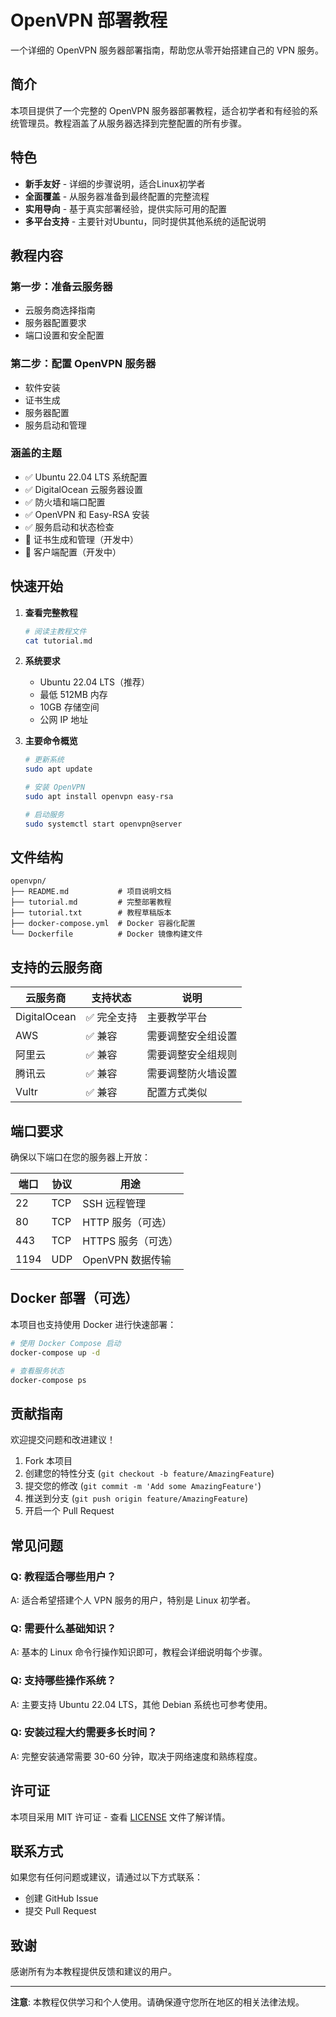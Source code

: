 # OpenVPN 部署教程

一个详细的 OpenVPN 服务器部署指南，帮助您从零开始搭建自己的 VPN 服务。

## 简介

本项目提供了一个完整的 OpenVPN 服务器部署教程，适合初学者和有经验的系统管理员。教程涵盖了从服务器选择到完整配置的所有步骤。

## 特色

- **新手友好** - 详细的步骤说明，适合Linux初学者
- **全面覆盖** - 从服务器准备到最终配置的完整流程
- **实用导向** - 基于真实部署经验，提供实际可用的配置
- **多平台支持** - 主要针对Ubuntu，同时提供其他系统的适配说明

## 教程内容

### 第一步：准备云服务器
- 云服务商选择指南
- 服务器配置要求
- 端口设置和安全配置

### 第二步：配置 OpenVPN 服务器
- 软件安装
- 证书生成
- 服务器配置
- 服务启动和管理

### 涵盖的主题
- ✅ Ubuntu 22.04 LTS 系统配置
- ✅ DigitalOcean 云服务器设置
- ✅ 防火墙和端口配置
- ✅ OpenVPN 和 Easy-RSA 安装
- ✅ 服务启动和状态检查
- 🚧 证书生成和管理（开发中）
- 🚧 客户端配置（开发中）

## 快速开始

1. **查看完整教程**
   ```bash
   # 阅读主教程文件
   cat tutorial.md
   ```

2. **系统要求**
   - Ubuntu 22.04 LTS（推荐）
   - 最低 512MB 内存
   - 10GB 存储空间
   - 公网 IP 地址

3. **主要命令概览**
   ```bash
   # 更新系统
   sudo apt update
   
   # 安装 OpenVPN
   sudo apt install openvpn easy-rsa
   
   # 启动服务
   sudo systemctl start openvpn@server
   ```

## 文件结构

```
openvpn/
├── README.md           # 项目说明文档
├── tutorial.md         # 完整部署教程
├── tutorial.txt        # 教程草稿版本
├── docker-compose.yml  # Docker 容器化配置
└── Dockerfile          # Docker 镜像构建文件
```

## 支持的云服务商

| 云服务商 | 支持状态 | 说明 |
|----------|----------|------|
| DigitalOcean | ✅ 完全支持 | 主要教学平台 |
| AWS | ✅ 兼容 | 需要调整安全组设置 |
| 阿里云 | ✅ 兼容 | 需要调整安全组规则 |
| 腾讯云 | ✅ 兼容 | 需要调整防火墙设置 |
| Vultr | ✅ 兼容 | 配置方式类似 |

## 端口要求

确保以下端口在您的服务器上开放：

| 端口 | 协议 | 用途 |
|------|------|------|
| 22 | TCP | SSH 远程管理 |
| 80 | TCP | HTTP 服务（可选） |
| 443 | TCP | HTTPS 服务（可选） |
| 1194 | UDP | OpenVPN 数据传输 |

## Docker 部署（可选）

本项目也支持使用 Docker 进行快速部署：

```bash
# 使用 Docker Compose 启动
docker-compose up -d

# 查看服务状态
docker-compose ps
```

## 贡献指南

欢迎提交问题和改进建议！

1. Fork 本项目
2. 创建您的特性分支 (`git checkout -b feature/AmazingFeature`)
3. 提交您的修改 (`git commit -m 'Add some AmazingFeature'`)
4. 推送到分支 (`git push origin feature/AmazingFeature`)
5. 开启一个 Pull Request

## 常见问题

### Q: 教程适合哪些用户？
A: 适合希望搭建个人 VPN 服务的用户，特别是 Linux 初学者。

### Q: 需要什么基础知识？
A: 基本的 Linux 命令行操作知识即可，教程会详细说明每个步骤。

### Q: 支持哪些操作系统？
A: 主要支持 Ubuntu 22.04 LTS，其他 Debian 系统也可参考使用。

### Q: 安装过程大约需要多长时间？
A: 完整安装通常需要 30-60 分钟，取决于网络速度和熟练程度。

## 许可证

本项目采用 MIT 许可证 - 查看 [LICENSE](LICENSE) 文件了解详情。

## 联系方式

如果您有任何问题或建议，请通过以下方式联系：

- 创建 GitHub Issue
- 提交 Pull Request

## 致谢

感谢所有为本教程提供反馈和建议的用户。

---

**注意**: 本教程仅供学习和个人使用。请确保遵守您所在地区的相关法律法规。

